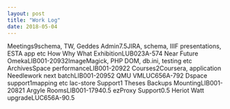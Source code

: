 ```yaml
---
layout: post
title: "Work Log"
date: 2018-05-04
---
```

<tr><td>Meetings</td><td></td><td>9</td><td>schema, TW, Geddes</td></tr>
<tr><td>Admin</td><td></td><td>7.5</td><td>JIRA, schema, IIIF presentations, ESTA app etc</td></tr>
<tr><td>How Why What Exhibition</td><td>LUB023A-57</td><td>4</td><td></td></tr>
<tr><td>Near Future Omeka</td><td>LIB001-2093</td><td>2</td><td>ImageMagick, PHP DOM, db.ini, testing etc</td></tr>
<tr><td>ArchivesSpace performance</td><td>LIB001-2092</td><td>2</td><td></td></tr>
<tr><td>Courses</td><td></td><td>2</td><td>Coursera, application</td></tr>
<tr><td>Needlework next batch</td><td>LIB001-2095</td><td>2</td><td></td></tr>
<tr><td>QMU VM</td><td>LUC656A-79</td><td>2</td><td></td></tr>
<tr><td>Dspace support</td><td></td><td>1</td><td>mapping etc</td></tr>
<tr><td>lac-store Support</td><td></td><td>1</td><td></td></tr>
<tr><td>Theses Backups Mounting</td><td>LIB001-2082</td><td>1</td><td></td></tr>
<tr><td>Argyle Rooms</td><td>LIB001-1794</td><td>0.5</td><td></td></tr>
<tr><td>ezProxy Support</td><td></td><td>0.5</td><td></td></tr>
<tr><td>Heriot Watt upgrade</td><td>LUC656A-9</td><td>0.5</td><td></td></tr>
